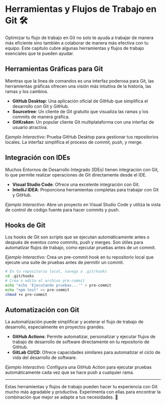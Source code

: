 # Herramientas y Flujos de Trabajo en Git 🛠️

Optimizar tu flujo de trabajo en Git no solo te ayuda a trabajar de manera más eficiente sino también a colaborar de manera más efectiva con tu equipo. Este capítulo cubre algunas herramientas y flujos de trabajo esenciales que te pueden ayudar.

## Herramientas Gráficas para Git

Mientras que la línea de comandos es una interfaz poderosa para Git, las herramientas gráficas ofrecen una visión más intuitiva de la historia, las ramas y los cambios.

- **GitHub Desktop**: Una aplicación oficial de GitHub que simplifica el desarrollo con Git y GitHub.
- **Sourcetree**: Un cliente de Git gratuito que visualiza las ramas y los commits de manera gráfica.
- **GitKraken**: Un popular cliente Git multiplataforma con una interfaz de usuario atractiva.

_Ejemplo Interactivo:_ Prueba GitHub Desktop para gestionar tus repositorios locales. La interfaz simplifica el proceso de commit, push, y merge.

## Integración con IDEs

Muchos Entornos de Desarrollo Integrado (IDEs) tienen integración con Git, lo que permite realizar operaciones de Git directamente desde el IDE.

- **Visual Studio Code**: Ofrece una excelente integración con Git.
- **IntelliJ IDEA**: Proporciona herramientas completas para trabajar con Git y GitHub.

_Ejemplo Interactivo:_ Abre un proyecto en Visual Studio Code y utiliza la vista de control de código fuente para hacer commits y push.

## Hooks de Git

Los hooks de Git son scripts que se ejecutan automáticamente antes o después de eventos como commits, push y merges. Son útiles para automatizar flujos de trabajo, como ejecutar pruebas antes de un commit.

_Ejemplo Interactivo:_ Crea un pre-commit hook en tu repositorio local que ejecute una suite de pruebas antes de permitir un commit.

```bash
# En tu repositorio local, navega a .git/hooks
cd .git/hooks
# Crea o edita el archivo pre-commit
echo "echo 'Ejecutando pruebas...'" > pre-commit
echo "npm test" >> pre-commit
chmod +x pre-commit
```

## Automatización con Git

La automatización puede simplificar y acelerar el flujo de trabajo de desarrollo, especialmente en proyectos grandes.

- **GitHub Actions**: Permite automatizar, personalizar y ejecutar flujos de trabajo de desarrollo de software directamente en tu repositorio de GitHub.
- **GitLab CI/CD**: Ofrece capacidades similares para automatizar el ciclo de vida del desarrollo de software.

_Ejemplo Interactivo:_ Configura una GitHub Action para ejecutar pruebas automáticamente cada vez que se hace push a cualquier rama.

---

Estas herramientas y flujos de trabajo pueden hacer tu experiencia con Git mucho más agradable y productiva. Experimenta con ellas para encontrar la combinación que mejor se adapte a tus necesidades. 🌟
